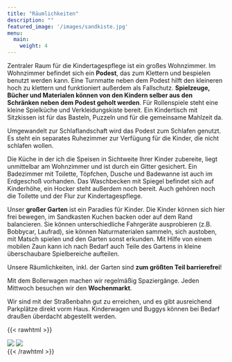 ```yaml
---
title: "Räumlichkeiten"
description: ""
featured_image: '/images/sandkiste.jpg'
menu:
  main:
    weight: 4
---
```


Zentraler Raum für die Kindertagespflege ist ein großes Wohnzimmer. Im Wohnzimmer befindet sich ein **Podest**, das zum Klettern und bespielen benutzt werden kann. Eine Turnmatte neben dem Podest hilft den kleineren hoch zu klettern und funktioniert außerdem als Fallschutz. **Spielzeuge, Bücher und Materialen können von den Kindern selber aus den Schränken neben dem Podest geholt werden**. Für Rollenspiele steht eine kleine Spielküche und Verkleidungskiste bereit. Ein Kindertisch mit Sitzkissen ist für das Basteln, Puzzeln und für die gemeinsame Mahlzeit da. 

Umgewandelt zur Schlaflandschaft wird das Podest zum Schlafen genutzt. Es steht ein separates Ruhezimmer zur Verfügung für die Kinder, die nicht schlafen wollen. 

Die Küche in der ich die Speisen in Sichtweite Ihrer Kinder zubereite, liegt unmittelbar am Wohnzimmer und ist durch ein Gitter gesichert. Ein Badezimmer mit Toilette, Töpfchen, Dusche und Badewanne ist auch im Erdgeschoß vorhanden. Das Waschbecken mit Spiegel befindet sich auf Kinderhöhe, ein Hocker steht außerdem noch bereit.  Auch gehören noch die Toilette und der Flur zur Kindertagespflege.

Unser **großer Garten** ist ein Paradies für Kinder. Die Kinder können sich hier frei bewegen, im Sandkasten Kuchen backen oder auf dem Rand balancieren. Sie können unterschiedliche Fahrgeräte ausprobieren (z.B. Bobbycar, Laufrad), sie können Naturmaterialen sammeln, sich austoben, mit Matsch spielen und den Garten sonst erkunden. Mit Hilfe von einem mobilen Zaun kann ich nach Bedarf auch Teile des Gartens in kleine überschaubare Spielbereiche aufteilen.

Unsere Räumlichkeiten, inkl. der Garten sind **zum größten Teil barrierefrei**!

Mit dem Bollerwagen machen wir regelmäßig Spaziergänge. Jeden Mittwoch besuchen wir den **Wochenmarkt**.

Wir sind mit der Straßenbahn gut zu erreichen, und es gibt ausreichend Parkplätze direkt vorm Haus. Kinderwagen und Buggys können bei Bedarf draußen überdacht abgestellt werden.

{{< rawhtml >}}
<div class="flex">
<img src="/kaleidoskop/images/bobbycar.jpg" class="br4 ma1 w-50 h-50">
<img src="/images/spielzeug.jpg" class="br4 p5 ma1 w-50">
</div>
{{< /rawhtml >}}